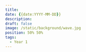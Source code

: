 ```yaml
---
title: 
date: {{date:YYYY-MM-DD}}
description: 
draft: false
image: /static/background/wave.jpg
position: 50% 50%
tags:
  - Year 1
---
```

